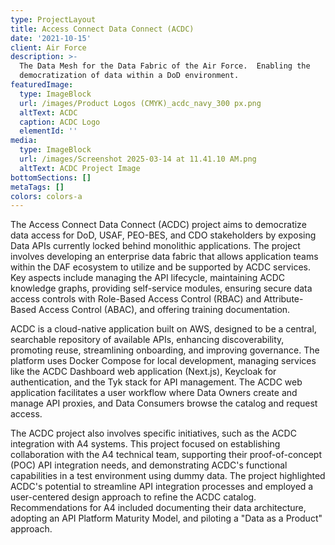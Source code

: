 ```yaml
---
type: ProjectLayout
title: Access Connect Data Connect (ACDC)
date: '2021-10-15'
client: Air Force
description: >-
  The Data Mesh for the Data Fabric of the Air Force.  Enabling the
  democratization of data within a DoD environment.  
featuredImage:
  type: ImageBlock
  url: /images/Product Logos (CMYK)_acdc_navy_300 px.png
  altText: ACDC
  caption: ACDC Logo
  elementId: ''
media:
  type: ImageBlock
  url: /images/Screenshot 2025-03-14 at 11.41.10 AM.png
  altText: ACDC Project Image
bottomSections: []
metaTags: []
colors: colors-a
---
```

The Access Connect Data Connect (ACDC) project aims to democratize data access for DoD, USAF, PEO-BES, and CDO stakeholders by exposing Data APIs currently locked behind monolithic applications. The project involves developing an enterprise data fabric that allows application teams within the DAF ecosystem to utilize and be supported by ACDC services. Key aspects include managing the API lifecycle, maintaining ACDC knowledge graphs, providing self-service modules, ensuring secure data access controls with Role-Based Access Control (RBAC) and Attribute-Based Access Control (ABAC), and offering training documentation.


ACDC is a cloud-native application built on AWS, designed to be a central, searchable repository of available APIs, enhancing discoverability, promoting reuse, streamlining onboarding, and improving governance. The platform uses Docker Compose for local development, managing services like the ACDC Dashboard web application (Next.js), Keycloak for authentication, and the Tyk stack for API management. The ACDC web application facilitates a user workflow where Data Owners create and manage API proxies, and Data Consumers browse the catalog and request access.


The ACDC project also involves specific initiatives, such as the ACDC integration with A4 systems. This project focused on establishing collaboration with the A4 technical team, supporting their proof-of-concept (POC) API integration needs, and demonstrating ACDC's functional capabilities in a test environment using dummy data. The project highlighted ACDC's potential to streamline API integration processes and employed a user-centered design approach to refine the ACDC catalog. Recommendations for A4 included documenting their data architecture, adopting an API Platform Maturity Model, and piloting a "Data as a Product" approach.
